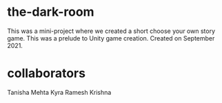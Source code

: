 # the-dark-room
This was a mini-project where we created a short choose your own story game. This was a prelude to Unity game creation. Created on September 2021. 
# collaborators 
Tanisha Mehta
Kyra Ramesh Krishna
